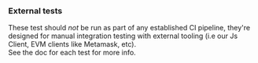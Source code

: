### External tests
These test should *not* be run as part of any established CI pipeline, they're designed for manual integration testing with external tooling (i.e our Js Client, EVM clients like Metamask, etc).  
See the doc for each test for more info.